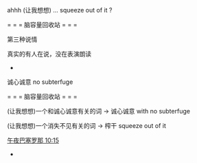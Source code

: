 
ahhh (让我想想) ... squeeze out of it ?

= = = 脑容量回收站 = = =

第三种说情

真实的有人在说，没在表演朗读

-

诚心诚意 no subterfuge

= = = 脑容量回收站 = = =

(让我想想)一个和诚心诚意有关的词 -> 诚心诚意 with no subterfuge

(让我想想)一个消失不见有关的词 -> 榨干 squeeze out of it

[午夜巴塞罗那 10:15](http://www.bilibili.com/video/av2065903/)

-
